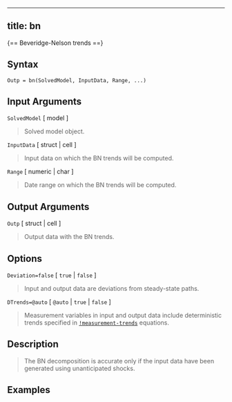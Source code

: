 
---
title: bn
---

{== Beveridge-Nelson trends ==}


## Syntax

    Outp = bn(SolvedModel, InputData, Range, ...)


## Input Arguments

`SolvedModel` [ model ] 
>
>Solved model object.
>

`InputData` [ struct | cell ] 
>
>Input data on which the BN trends will
>be computed.
>

`Range` [ numeric | char ] 
>
>Date range on which the BN trends will be
>computed.
>

## Output Arguments 

`Outp` [ struct | cell ] 
>
>Output data with the BN trends.
>

## Options

`Deviation=false` [ `true` | `false` ] 
>
>Input and output data are
>deviations from steady-state paths.
>

`DTrends=@auto` [ `@auto` | `true` | `false` ] 
>
>Measurement variables
>in input and output data include deterministic trends specified in
>[`!measurement-trends`](irislang/dtrends) equations.
>

## Description 
>
>The BN decomposition is accurate only if the input data have been
>generated using unanticipated shocks.
>

## Examples


